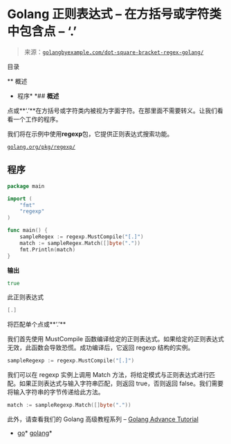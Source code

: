 <!--yml  

分类：未分类  

日期：2024-10-13 06:35:17  

-->  

# Golang 正则表达式 – 在方括号或字符类中包含点 – ‘.’  

> 来源：[`golangbyexample.com/dot-square-bracket-regex-golang/`](https://golangbyexample.com/dot-square-bracket-regex-golang/)  

目录  

**   概述  

+   程序*  *## **概述**  

点或**‘.’**在方括号或字符类内被视为字面字符。在那里面不需要转义。让我们看看一个工作的程序。  

我们将在示例中使用**regexp**包，它提供正则表达式搜索功能。  

[`golang.org/pkg/regexp/`](https://golang.org/pkg/regexp/)  

## **程序**

```go
package main

import (
    "fmt"
    "regexp"
)

func main() {
    sampleRegex := regexp.MustCompile("[.]")
    match := sampleRegex.Match([]byte("."))
    fmt.Println(match)
}
```

**输出**  

```go
true
```

此正则表达式  

```go
[.]
```

将匹配单个点或**‘.’**  

我们首先使用 MustCompile 函数编译给定的正则表达式。如果给定的正则表达式无效，此函数会导致恐慌。成功编译后，它返回 regexp 结构的实例。  

```go
sampleRegexp := regexp.MustCompile("[.]")
```

我们可以在 regexp 实例上调用 Match 方法，将给定模式与正则表达式进行匹配。如果正则表达式与输入字符串匹配，则返回 true，否则返回 false。我们需要将输入字符串的字节传递给此方法。  

```go
match := sampleRegexp.Match([]byte("."))
```

此外，请查看我们的 Golang 高级教程系列 – [Golang Advance Tutorial](https://golangbyexample.com/golang-comprehensive-tutorial/)  

+   [go](https://golangbyexample.com/tag/go/)*   [golang](https://golangbyexample.com/tag/golang/)*  
